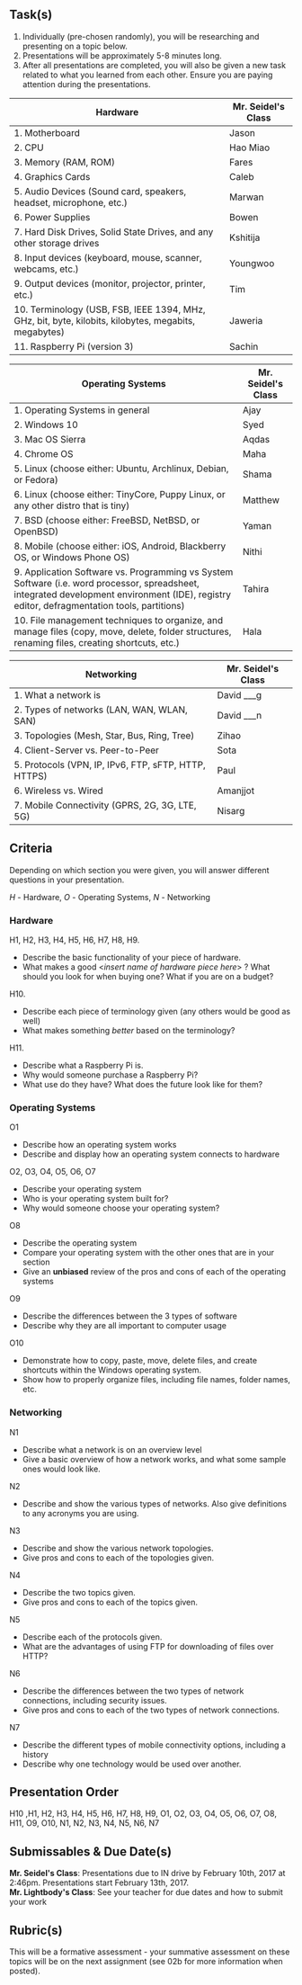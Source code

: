 Task(s)
-------

1. Individually (pre-chosen randomly), you will be researching and presenting on a topic below.
2. Presentations will be approximately 5-8 minutes long.
3. After all presentations are completed, you will also be given a new task related to what you learned from each other.  Ensure you are paying attention during the presentations.

| Hardware | Mr. Seidel's Class |
|---|---|
| 1. Motherboard | Jason |
| 2. CPU | Hao Miao |
| 3. Memory (RAM, ROM) | Fares |
| 4. Graphics Cards | Caleb |
| 5. Audio Devices (Sound card, speakers, headset, microphone, etc.) | Marwan |
| 6. Power Supplies | Bowen |
| 7. Hard Disk Drives, Solid State Drives, and any other storage drives | Kshitija |
| 8. Input devices (keyboard, mouse, scanner, webcams, etc.) | Youngwoo |
| 9. Output devices (monitor, projector, printer, etc.) | Tim |
| 10. Terminology (USB, FSB, IEEE 1394, MHz, GHz, bit, byte, kilobits, kilobytes, megabits, megabytes) | Jaweria |
| 11. Raspberry Pi (version 3) | Sachin |

| Operating Systems | Mr. Seidel's Class |
|---|---|
| 1. Operating Systems in general | Ajay |
| 2. Windows 10 | Syed |
| 3. Mac OS Sierra | Aqdas |
| 4. Chrome OS | Maha |
| 5. Linux (choose either: Ubuntu, Archlinux, Debian, or Fedora) | Shama |
| 6. Linux (choose either: TinyCore, Puppy Linux, or any other distro that is tiny) | Matthew |
| 7. BSD (choose either: FreeBSD, NetBSD, or OpenBSD) | Yaman |
| 8. Mobile (choose either: iOS, Android, Blackberry OS, or Windows Phone OS) | Nithi |
| 9. Application Software vs. Programming vs System Software (i.e. word processor, spreadsheet, integrated development environment (IDE), registry editor, defragmentation tools, partitions) | Tahira |
| 10. File management techniques to organize, and manage files (copy, move, delete, folder structures, renaming files, creating shortcuts, etc.) | Hala | 

| Networking | Mr. Seidel's Class |
|---|---|
| 1. What a network is | David ___g |
| 2. Types of networks (LAN, WAN, WLAN, SAN) | David ___n |
| 3. Topologies (Mesh, Star, Bus, Ring, Tree) | Zihao |
| 4. Client-Server vs. Peer-to-Peer | Sota |
| 5. Protocols (VPN, IP, IPv6, FTP, sFTP, HTTP, HTTPS) | Paul |
| 6. Wireless vs. Wired | Amanjjot |
| 7. Mobile Connectivity (GPRS, 2G, 3G, LTE, 5G) | Nisarg |



Criteria
--------
Depending on which section you were given, you will answer different questions in your presentation.

_H_ - Hardware, _O_ - Operating Systems, _N_ - Networking

### Hardware
H1, H2, H3, H4, H5, H6, H7, H8, H9.  
* Describe the basic functionality of your piece of hardware.
* What makes a good <*insert name of hardware piece here*> ?  What should you look for when buying one? What if you are on a budget?

H10.  
* Describe each piece of terminology given (any others would be good as well)
* What makes something _better_ based on the terminology?

H11.  
* Describe what a Raspberry Pi is.
* Why would someone purchase a Raspberry Pi?
* What use do they have? What does the future look like for them?

### Operating Systems
O1  
* Describe how an operating system works
* Describe and display how an operating system connects to hardware

O2, O3, O4, O5, O6, O7  
* Describe your operating system
* Who is your operating system built for?
* Why would someone choose your operating system?

O8  
* Describe the operating system
* Compare your operating system with the other ones that are in your section
* Give an **unbiased** review of the pros and cons of each of the operating systems 

O9  
* Describe the differences between the 3 types of software
* Describe why they are all important to computer usage

O10  
* Demonstrate how to copy, paste, move, delete files, and create shortcuts within the Windows operating system.
* Show how to properly organize files, including file names, folder names, etc.

### Networking
N1  
* Describe what a network is on an overview level
* Give a basic overview of how a network works, and what some sample ones would look like.

N2  
* Describe and show the various types of networks.  Also give definitions to any acronyms you are using.

N3  
* Describe and show the various network topologies.
* Give pros and cons to each of the topologies given.

N4    
* Describe the two topics given.
* Give pros and cons to each of the topics given.

N5  
* Describe each of the protocols given.
* What are the advantages of using FTP for downloading of files over HTTP?

N6  
* Describe the differences between the two types of network connections, including security issues.
* Give pros and cons to each of the two types of network connections.

N7  
* Describe the different types of mobile connectivity options, including a history
* Describe why one technology would be used over another.

Presentation Order
------------------
H10 ,H1, H2, H3, H4, H5, H6, H7, H8, H9, O1, O2, O3, O4, O5, O6, O7, O8, H11, O9, O10, N1, N2, N3, N4, N5, N6, N7

Submissables & Due Date(s)
----------
**Mr. Seidel's Class**: Presentations due to IN drive by February 10th, 2017 at 2:46pm.  Presentations start February 13th, 2017.  
**Mr. Lightbody's Class**: See your teacher for due dates and how to submit your work

Rubric(s)
---------
This will be a formative assessment - your summative assessment on these topics will be on the next assignment (see 02b for more information when posted).
